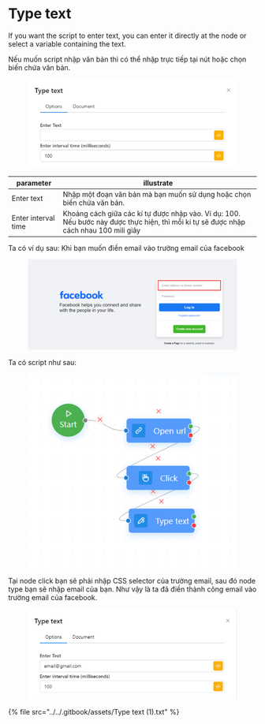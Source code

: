 # Type text

If you want the script to enter text, you can enter it directly at the node or select a variable containing the text.

Nếu muốn script nhập văn bản thì có thể nhập trực tiếp tại nút hoặc chọn biến chứa văn bản.

<figure><img src="../../.gitbook/assets/image (58).png" alt=""><figcaption></figcaption></figure>

| parameter           | illustrate                                                                                                                            |
| ------------------- | ------------------------------------------------------------------------------------------------------------------------------------- |
| Enter text          | Nhập một đoạn văn bản mà bạn muốn sử dụng hoặc chọn biến chứa văn bản.                                                                |
| Enter interval time | Khoảng cách giữa các kí tự được nhập vào. Ví dụ: 100. Nếu bước này được thực hiện, thì mỗi kí tự sẽ được nhập cách nhau 100 mili giây |

Ta có ví dụ sau: Khi bạn muốn điền email vào trường email của facebook

<figure><img src="../../.gitbook/assets/image (53).png" alt=""><figcaption></figcaption></figure>

Ta có script như sau:

<figure><img src="../../.gitbook/assets/image (55).png" alt=""><figcaption></figcaption></figure>

Tại node click bạn sẽ phải nhập CSS selector của trường email, sau đó node type bạn sẽ nhập email của bạn. Như vậy là ta đã điền thành công email vào trường email của facebook.

<figure><img src="../../.gitbook/assets/image (59).png" alt=""><figcaption></figcaption></figure>



{% file src="../../.gitbook/assets/Type text (1).txt" %}
